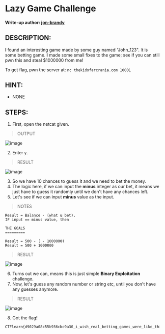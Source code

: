 # Lazy Game Challenge
#### Write-up author: [jon-brandy](https://github.com/jon-brandy)
## DESCRIPTION:
I found an interesting game made by some guy named "John_123". It is some betting game. 
I made some small fixes to the game; see if you can still pwn this and steal $1000000 from me!

To get flag, pwn the server at: `nc thekidofarcrania.com 10001`
## HINT:
- NONE
## STEPS:
1. First, open the netcat given.

> OUTPUT

![image](https://user-images.githubusercontent.com/70703371/193379006-0c1d2a94-50d3-4a35-b3cf-4fbd62f3e396.png)

2. Enter `y`.

> RESULT

![image](https://user-images.githubusercontent.com/70703371/193379028-df060f2c-45ea-4bbd-9498-e7479fe2c18b.png)


3. So we have 10 chances to guess it and we need to bet the money.
4. The logic here, if we can input the **minus** integer as our bet, it means we just have to guess it randomly until we don't have any chances left.
5. Let's see if we can input **minus** value as the input.

> NOTES

```
Result = Balance - (what u bet).
IF input == minus value, then

THE GOALS
=========

Result = 500 - ( - 1000000)
Result = 500 + 1000000
```

> RESULT

![image](https://user-images.githubusercontent.com/70703371/193379105-eb2bb9a8-7f1b-4140-aa97-5ec062fbe8ee.png)


6. Turns out we can, means this is just simple **Binary Exploitation** challenge.
7. Now, let's guess any random number or string etc, until you don't have any guesses anymore.

> RESULT

![image](https://user-images.githubusercontent.com/70703371/193379222-698f2718-8ce8-432f-adbc-7545c816ef71.png)


8. Got the flag!

```
CTFlearn{d9029a08c55b936cbc9a30_i_wish_real_betting_games_were_like_this!}
```
